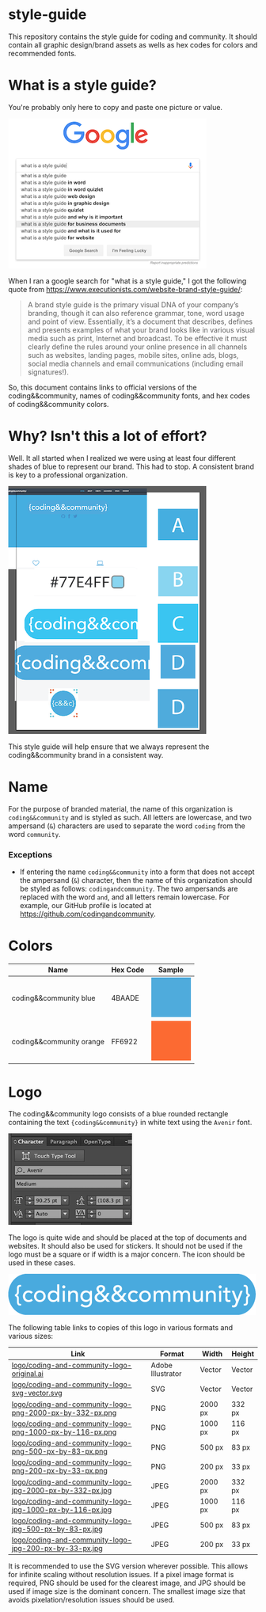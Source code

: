 # style-guide
This repository contains the style guide for coding and community. It should contain all graphic design/brand assets as wells as hex codes for colors and recommended fonts.

# What is a style guide? #

You're probably only here to copy and paste one picture or value.

![google-search-for-what-is-a-style-guide.png](readme/google-search-for-what-is-a-style-guide-small.png)

When I ran a google search for "what is a style guide," I got the following quote from https://www.executionists.com/website-brand-style-guide/:

> A brand style guide is the primary visual DNA of your company’s branding, though it can also reference grammar, tone, word usage and point of view. Essentially, it’s a document that describes, defines and presents examples of what your brand looks like in various visual media such as print, Internet and broadcast. To be effective it must clearly define the rules around your online presence in all channels such as websites, landing pages, mobile sites, online ads, blogs, social media channels and email communications (including email signatures!).

So, this document contains links to official versions of the coding&&community, names of coding&&community fonts, and hex codes of coding&&community colors.

# Why? Isn't this a lot of effort? #

Well. It all started when I realized we were using at least four different shades of blue to represent our brand. This had to stop. A consistent brand is key to a professional organization.

![blue mayhem](readme/blue-mayhem.png)

This style guide will help ensure that we always represent the coding&&community brand in a consistent way.

# Name #

For the purpose of branded material, the name of this organization is `coding&&community` and is styled as such. All letters are lowercase, and two ampersand (`&`) characters are used to separate the word `coding` from the word `community`.

### Exceptions ###

- If entering the name `coding&&community` into a form that does not accept the ampersand (`&`) character, then the name of this organization should be styled as follows: `codingandcommunity`. The two ampersands are replaced with the word `and`, and all letters remain lowercase. For example, our GitHub profile is located at https://github.com/codingandcommunity.

# Colors #

| Name                    | Hex Code | Sample                                          |
|-------------------------|----------|-------------------------------------------------|
|coding&&community blue   | 4BAADE   |![blue](readme/cc-blue-sample-40px-40px.png)     |
|coding&&community orange | FF6922   |![orange](readme/cc-orange-sample-40px-40px.png) |

# Logo #

The coding&&community logo consists of a blue rounded rectangle containing the text `{coding&&community}` in white text using the `Avenir` font.

![font window](readme/logo-font.png)

The logo is quite wide and should be placed at the top of documents and websites. It should also be used for stickers. It should not be used if the logo must be a square or if width is a major concern. The icon should be used in these cases.

![coding-and-community-logo-png-500-px-by-83-px.png](logo/coding-and-community-logo-png-500-px-by-83-px.png)

The following table links to copies of this logo in various formats and various sizes:


| Link                                                | Format            | Width   | Height |
|-----------------------------------------------------|-------------------|---------|--------|
| [logo/coding-and-community-logo-original.ai](logo/coding-and-community-logo-original.ai)               | Adobe Illustrator | Vector  | Vector |
| [logo/coding-and-community-logo-svg-vector.svg](coding-and-community-logo-svg-vector.svg)            | SVG               | Vector  | Vector |
| [logo/coding-and-community-logo-png-2000-px-by-332-px.png](coding-and-community-logo-png-2000-px-by-332-px.png) | PNG               | 2000 px | 332 px |
| [logo/coding-and-community-logo-png-1000-px-by-116-px.png](coding-and-community-logo-png-1000-px-by-116-px.png) | PNG               | 1000 px | 116 px |
| [logo/coding-and-community-logo-png-500-px-by-83-px.png](coding-and-community-logo-png-500-px-by-83-px.png)   | PNG               | 500 px  | 83 px  |
| [logo/coding-and-community-logo-png-200-px-by-33-px.png](coding-and-community-logo-png-200-px-by-33-px.png)   | PNG               | 200 px  | 33 px  |
| [logo/coding-and-community-logo-jpg-2000-px-by-332-px.jpg](coding-and-community-logo-jpg-2000-px-by-332-px.jpg) | JPEG              | 2000 px | 332 px |
| [logo/coding-and-community-logo-jpg-1000-px-by-116-px.jpg](coding-and-community-logo-jpg-1000-px-by-116-px.jpg) | JPEG              | 1000 px | 116 px |
| [logo/coding-and-community-logo-jpg-500-px-by-83-px.jpg](coding-and-community-logo-jpg-500-px-by-83-px.jpg)   | JPEG              | 500 px  | 83 px  |
| [logo/coding-and-community-logo-jpg-200-px-by-33-px.jpg](coding-and-community-logo-jpg-200-px-by-33-px.jpg)   | JPEG              | 200 px  | 33 px  |

It is recommended to use the SVG version wherever possible. This allows for infinite scaling without resolution issues. If a pixel image format is required, PNG should be used for the clearest image, and JPG should be used if image size is the dominant concern. The smallest image size that avoids pixelation/resolution issues should be used.